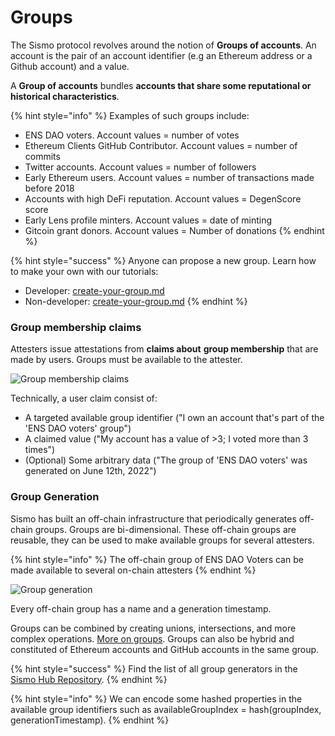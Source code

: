 # Groups

The Sismo protocol revolves around the notion of **Groups of accounts**. An account is the pair of an account identifier (e.g an Ethereum address or a Github account) and a value.

A **Group of accounts** bundles **accounts that share some reputational or historical characteristics**.&#x20;

{% hint style="info" %}
Examples of such groups include:&#x20;

* ENS DAO voters. Account values = number of votes
* Ethereum Clients GitHub Contributor. Account values = number of commits
* Twitter accounts. Account values = number of followers
* Early Ethereum users. Account values = number of transactions made before 2018
* Accounts with high DeFi reputation. Account values = DegenScore score
* Early Lens profile minters. Account values = date of minting
* Gitcoin grant donors. Account values = Number of donations
{% endhint %}

{% hint style="success" %}
Anyone can propose a new group. Learn how to make your own with our tutorials:

* Developer: [create-your-group.md](../../sismo-hub/sismo-hub/create-your-group.md "mention")
* Non-developer: [create-your-group.md](../../../../sismo-factory/create-your-group.md "mention")
{% endhint %}

### Group membership claims

Attesters issue attestations from **claims about** **group membership** that are made by users. Groups must be available to the attester.

![Group membership claims](<../../../../.gitbook/assets/2\_Groups (4).png>)

Technically, a user claim consist of:

* A targeted available group identifier ("I own an account that's part of the 'ENS DAO voters' group")
* A claimed value ("My account has a value of >3; I voted more than 3 times")
* (Optional) Some arbitrary data ("The group of 'ENS DAO voters' was generated on June 12th, 2022")

### Group Generation

Sismo has built an off-chain infrastructure that periodically generates off-chain groups. Groups are bi-dimensional. These off-chain groups are reusable, they can be used to make available groups for several attesters.&#x20;

{% hint style="info" %}
The off-chain group of ENS DAO Voters can be made available to several on-chain attesters
{% endhint %}

![Group generation](../../../../.gitbook/assets/2\_Groups-Lists.png)

Every off-chain group has a name and a generation timestamp.

Groups can be combined by creating unions, intersections, and more complex operations. [More on groups](../../sismo-hub/sismo-protocol-overview.md). Groups can also be hybrid and constituted of Ethereum accounts and GitHub accounts in the same group.

{% hint style="success" %}
Find the list of all group generators in the [Sismo Hub Repository](https://github.com/sismo-core/sismo-hub/tree/main/group-generators/generators).
{% endhint %}

{% hint style="info" %}
We can encode some hashed properties in the available group identifiers such as availableGroupIndex = hash(groupIndex, generationTimestamp).
{% endhint %}
